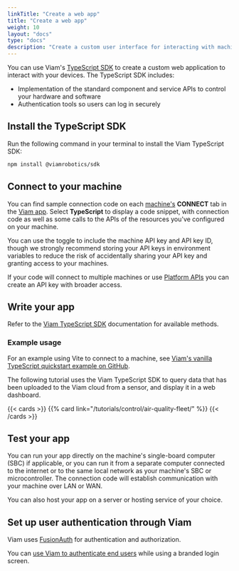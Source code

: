 ```yaml
---
linkTitle: "Create a web app"
title: "Create a web app"
weight: 10
layout: "docs"
type: "docs"
description: "Create a custom user interface for interacting with machines from a browser."
---
```


You can use Viam's [TypeScript SDK](https://ts.viam.dev/) to create a custom web application to interact with your devices.
The TypeScript SDK includes:

- Implementation of the standard component and service APIs to control your hardware and software
- Authentication tools so users can log in securely

## Install the TypeScript SDK

Run the following command in your terminal to install the Viam TypeScript SDK:

```sh {id="terminal-prompt" class="command-line" data-prompt="$"}
npm install @viamrobotics/sdk
```

## Connect to your machine

You can find sample connection code on each [machine's](/operate/get-started/setup/) **CONNECT** tab in the [Viam app](https://app.viam.com).
Select **TypeScript** to display a code snippet, with connection code as well as some calls to the APIs of the resources you've configured on your machine.

You can use the toggle to include the machine API key and API key ID, though we strongly recommend storing your API keys in environment variables to reduce the risk of accidentally sharing your API key and granting access to your machines.

If your code will connect to multiple machines or use [Platform APIs](/dev/reference/apis/#platform-apis) you can create an API key with broader access.

## Write your app

Refer to the [Viam TypeScript SDK](https://ts.viam.dev/) documentation for available methods.

### Example usage

For an example using Vite to connect to a machine, see [Viam's vanilla TypeScript quickstart example on GitHub](https://github.com/viamrobotics/viam-typescript-sdk/tree/main/examples/vanilla).

The following tutorial uses the Viam TypeScript SDK to query data that has been uploaded to the Viam cloud from a sensor, and display it in a web dashboard.

{{< cards >}}
{{% card link="/tutorials/control/air-quality-fleet/" %}}
{{< /cards >}}

## Test your app

You can run your app directly on the machine's single-board computer (SBC) if applicable, or you can run it from a separate computer connected to the internet or to the same local network as your machine's SBC or microcontroller.
The connection code will establish communication with your machine over LAN or WAN.

You can also host your app on a server or hosting service of your choice.

## Set up user authentication through Viam

Viam uses [FusionAuth](https://fusionauth.io/) for authentication and authorization.

You can [use Viam to authenticate end users](/manage/manage/oauth/) while using a branded login screen.
